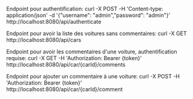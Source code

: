 Endpoint pour authentification:
curl -X POST -H 'Content-type: application/json' -d '{"username": "admin","password": "admin"}' http://localhost:8080/api/authenticate

Endpoint pour avoir la liste des voitures sans commentaires:
curl -X GET http://localhost:8080/api/cars

Endpoint pour avoir les commentaires d'une voiture, authentification requise:
curl -X GET -H 'Authorization: Bearer {token}' http://localhost:8080/api/car/{carId}/comments

Endpoint pour ajouter un commentaire à une voiture:
curl -X POST -H 'Authorization: Bearer {token}' http://localhost:8080/api/car/{carId}/comment
